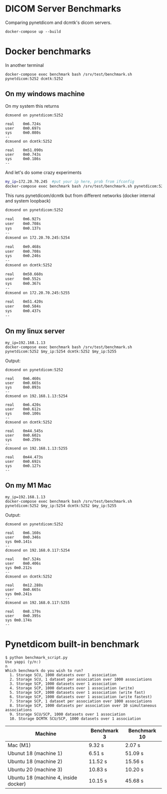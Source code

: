 # DICOM Server Benchmarks

Comparing pynetdicom and dcmtk's dicom servers.

```
docker-compose up --build
```

# Docker benchmarks

In another terminal

```
docker-compose exec benchmark bash /srv/test/benchmark.sh pynetdicom:5252 dcmtk:5252
```

## On my windows machine

On my system this returns

```
dcmsend on pynetdicom:5252

real    0m6.724s
user    0m0.697s
sys     0m0.080s
--
dcmsend on dcmtk:5252

real    0m51.090s
user    0m0.743s
sys     0m0.186s
--
```

And let's do some crazy experiments

```bash
my_ip=172.20.70.245  #put your ip here, prob from ifconfig
docker-compose exec benchmark bash /srv/test/benchmark.sh pynetdicom:5252 $my_ip:5254 dcmtk:5252 $my_ip:5255
```

This runs pynetdicom/dcmtk but from different networks (docker internal and system loopback)

```bash
dcmsend on pynetdicom:5252

real    0m6.927s
user    0m0.708s
sys     0m0.137s
--
dcmsend on 172.20.70.245:5254

real    0m9.468s
user    0m0.708s
sys     0m0.246s
--
dcmsend on dcmtk:5252

real    0m50.660s
user    0m0.552s
sys     0m0.367s
--
dcmsend on 172.20.70.245:5255

real    0m51.420s
user    0m0.584s
sys     0m0.437s
--
```

## On my linux server


```
my_ip=192.168.1.13
docker-compose exec benchmark bash /srv/test/benchmark.sh pynetdicom:5252 $my_ip:5254 dcmtk:5252 $my_ip:5255
```

Output:

```
dcmsend on pynetdicom:5252

real    0m6.460s
user    0m0.665s
sys     0m0.093s
--
dcmsend on 192.168.1.13:5254

real    0m6.420s
user    0m0.612s
sys     0m0.100s
--
dcmsend on dcmtk:5252

real    0m44.545s
user    0m0.602s
sys     0m0.259s
--
dcmsend on 192.168.1.13:5255

real    0m44.473s
user    0m0.692s
sys     0m0.127s
--
```

## On my M1 Mac

```
my_ip=192.168.1.13
docker-compose exec benchmark bash /srv/test/benchmark.sh pynetdicom:5252 $my_ip:5254 dcmtk:5252 $my_ip:5255
```

Output:

```
dcmsend on pynetdicom:5252

real	0m6.160s
user	0m0.346s
sys	0m0.141s
--
dcmsend on 192.168.0.117:5254

real	0m7.524s
user	0m0.406s
sys	0m0.212s
--
dcmsend on dcmtk:5252

real	0m12.288s
user	0m0.665s
sys	0m0.241s
--
dcmsend on 192.168.0.117:5255

real	0m8.179s
user	0m0.395s
sys	0m0.174s
--
```

# Pynetdicom built-in benchmark

```
$ python benchmark_script.py
Use yappi (y/n:)
n
Which benchmark do you wish to run?
  1. Storage SCU, 1000 datasets over 1 association
  2. Storage SCU, 1 dataset per association over 1000 associations
  3. Storage SCP, 1000 datasets over 1 association
  4. Storage SCP, 1000 datasets over 1 association (write)
  5. Storage SCP, 1000 datasets over 1 association (write fast)
  6. Storage SCP, 1000 datasets over 1 association (write fastest)
  7. Storage SCP, 1 dataset per association over 1000 associations
  8. Storage SCP, 1000 datasets per association over 10 simultaneous associations
  9. Storage SCU/SCP, 1000 datasets over 1 association
  10. Storage DCMTK SCU/SCP, 1000 datasets over 1 association
```


| Machine | Benchmark 3 | Benchmark 10 |
| ---- | --- | -- |
| Mac (M1) | 9.32 s | 2.07 s|
| Ubunut 18 (machine 1) | 6.51 s  | 51.09 s |
| Ubuntu 18 (machine 2) | 11.52 s | 15.56 s |
| Ubuntu 20 (machine 3) | 10.83 s | 10.20 s |
| Ubuntu 18 (machine 4, inside docker) | 10.15 s | 45.68 s  |



